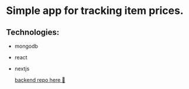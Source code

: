 # Simple app for tracking item prices.

## Technologies:

- mongodb
- react
- nextjs

  [backend repo here 🤖](https://github.com/DeadBoyPiotrek/ceneo-scraper-backend)
